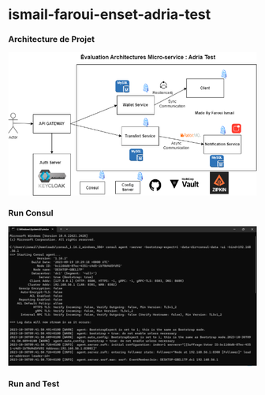 # ismail-faroui-enset-adria-test
### Architecture de Projet
![alt text](https://github.com/Faroui/ismail-faroui-enset-adria-test/blob/main/faroui-ismail-enset-adria-test/images/adria-test.png)
### Run Consul
![alt text](https://github.com/Faroui/ismail-faroui-enset-adria-test/blob/main/faroui-ismail-enset-adria-test/images/Consul-Run.png)
### Run and Test 
